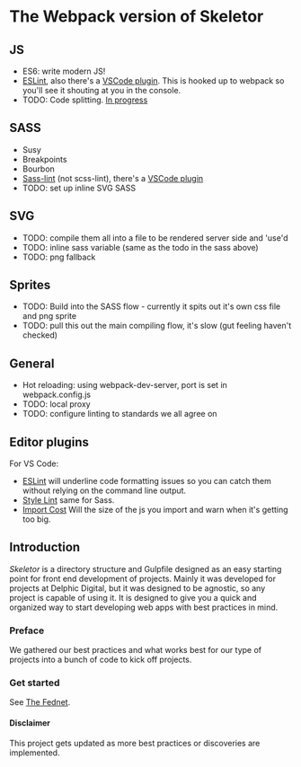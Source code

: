 # The Webpack version of Skeletor

## JS

 - ES6: write modern JS!
 - [ESLint](https://eslint.org/), also there's a [VSCode plugin](https://marketplace.visualstudio.com/items?itemName=dbaeumer.vscode-eslint). This is hooked up to webpack so you'll see it shouting at you in the console.
 - TODO: Code splitting. [In progress](https://webpack.js.org/plugins/commons-chunk-plugin/)

## SASS

 - Susy
 - Breakpoints
 - Bourbon
 - [Sass-lint](https://github.com/sasstools/sass-lint) (not scss-lint), there's a [VSCode plugin](https://marketplace.visualstudio.com/items?itemName=glen-84.sass-lint)
 - TODO: set up inline SVG SASS

## SVG

 - TODO: compile them all into a file to be rendered server side and 'use'd
 - TODO: inline sass variable (same as the todo in the sass above)
 - TODO: png fallback

## Sprites

 - TODO: Build into the SASS flow - currently it spits out it's own css file and png sprite
 - TODO: pull this out the main compiling flow, it's slow (gut feeling haven't checked)

## General

 - Hot reloading: using webpack-dev-server, port is set in webpack.config.js
 - TODO: local proxy
 - TODO: configure linting to standards we all agree on

## Editor plugins

For VS Code:

 - [ESLint](https://marketplace.visualstudio.com/items?itemName=dbaeumer.vscode-eslint) will underline code formatting issues so you can catch them without relying on the command line output.
 - [Style Lint](https://marketplace.visualstudio.com/items?itemName=shinnn.stylelint) same for Sass.
 - [Import Cost](https://marketplace.visualstudio.com/items?itemName=wix.vscode-import-cost) Will the size of the js you import and warn when it's getting too big.


## Introduction

_Skeletor_ is a directory structure and Gulpfile designed as an easy starting point for front end development of projects. Mainly it was developed for projects at Delphic Digital, but it was designed to be agnostic, so any project is capable of using it. It is designed to give you a quick and organized way to start developing web apps with best practices in mind.

### Preface
We gathered our best practices and what works best for our type of projects into a bunch of code to kick off projects.

### Get started

See [The Fednet](https://fednet.herokuapp.com/skeletor/introduction).


#### Disclaimer
This project gets updated as more best practices or discoveries are implemented.
